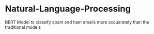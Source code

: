 # Natural-Language-Processing
BERT Model to classify spam and ham emails more accuarately than the traditional models
